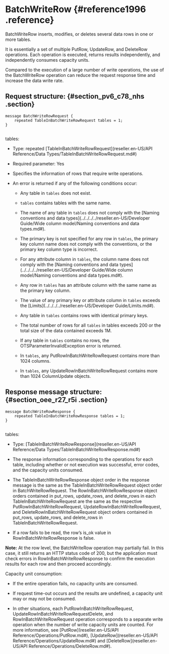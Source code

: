 # BatchWriteRow {#reference1996 .reference}

BatchWriteRow inserts, modifies, or deletes several data rows in one or more tables.

It is essentially a set of multiple PutRow, UpdateRow, and DeleteRow operations. Each operation is executed, returns results independently, and independently consumes capacity units.

Compared to the execution of a large number of write operations, the use of the BatchWriteRow operation can reduce the request response time and increase the data write rate.

## Request structure: {#section_pv6_c78_nhs .section}

``` {#codeblock_3ht_rue_krd .language-pb}
message BatchWriteRowRequest {
    repeated TableInBatchWriteRowRequest tables = 1;
}
			
```

tables:

-   Type: repeated [TableInBatchWriteRowRequest](reseller.en-US/API Reference/Data Types/TableInBatchWriteRowRequest.md#)

-   Required parameter: Yes

-   Specifies the information of rows that require write operations.

-   An error is returned if any of the following conditions occur:

    -   Any table in `tables` does not exist.

    -   `tables` contains tables with the same name.

    -   The name of any table in `tables` does not comply with the [Naming conventions and data types](../../../../reseller.en-US/Developer Guide/Wide column model/Naming conventions and data types.md#).

    -   The primary key is not specified for any row in `tables`, the primary key column name does not comply with the conventions, or the primary key column type is incorrect.

    -   For any attribute column in `tables`, the column name does not comply with the [Naming conventions and data types](../../../../reseller.en-US/Developer Guide/Wide column model/Naming conventions and data types.md#).

    -   Any row in `tables` has an attribute column with the same name as the primary key column.

    -   The value of any primary key or attribute column in `tables` exceeds the [Limits](../../../../reseller.en-US/Developer Guide/Limits.md#).

    -   Any table in `tables` contains rows with identical primary keys.

    -   The total number of rows for all `tables` in tables exceeds 200 or the total size of the data contained exceeds 1M.

    -   If any table in `tables` contains no rows, the OTSParameterInvalidException error is returned.

    -   In `tables`, any PutRowInBatchWriteRowRequest contains more than 1024 columns.

    -   In `tables`, any UpdateRowInBatchWriteRowRequest contains more than 1024 ColumnUpdate objects.


## Response message structure: {#section_oee_r27_r5i .section}

``` {#codeblock_pvf_bcp_jgp .language-pb}
message BatchWriteRowResponse {
    repeated TableInBatchWriteRowResponse tables = 1;
}
			
```

tables:

-   Type: [TableInBatchWriteRowResponse](reseller.en-US/API Reference/Data Types/TableInBatchWriteRowResponse.md#)

-   The response information corresponding to the operations for each table, including whether or not execution was successful, error codes, and the capacity units consumed.

-   The TableInBatchWriteRowResponse object order in the response message is the same as the TableInBatchWriteRowRequest object order in BatchWriteRowRequest. The RowInBatchWriteRowResponse object orders contained in put\_rows, update\_rows, and delete\_rows in each TableInBatchWriteRowRequest are the same as the respective PutRowInBatchWriteRowRequest, UpdateRowInBatchWriteRowRequest, and DeleteRowInBatchWriteRowRequest object orders contained in put\_rows, update\_rows, and delete\_rows in TableInBatchWriteRowRequest.

-   If a row fails to be read, the row’s is\_ok value in RowInBatchWriteRowResponse is false.


**Note:** At the row level, the BatchWriteRow operation may partially fail. In this case, it still returns an HTTP status code of 200, but the application must check errors in RowInBatchWriteRowResponse to confirm the execution results for each row and then proceed accordingly.

Capacity unit consumption:

-   If the entire operation fails, no capacity units are consumed.

-   If request time-out occurs and the results are undefined, a capacity unit may or may not be consumed.

-   In other situations, each PutRowInBatchWriteRowRequest, UpdateRowInBatchWriteRowRequestDelete, and RowInBatchWriteRowRequest operation corresponds to a separate write operation when the number of write capacity units are counted. For more information, see [PutRow](reseller.en-US/API Reference/Operations/PutRow.md#), [UpdateRow](reseller.en-US/API Reference/Operations/UpdateRow.md#) and [DeleteRow](reseller.en-US/API Reference/Operations/DeleteRow.md#).


